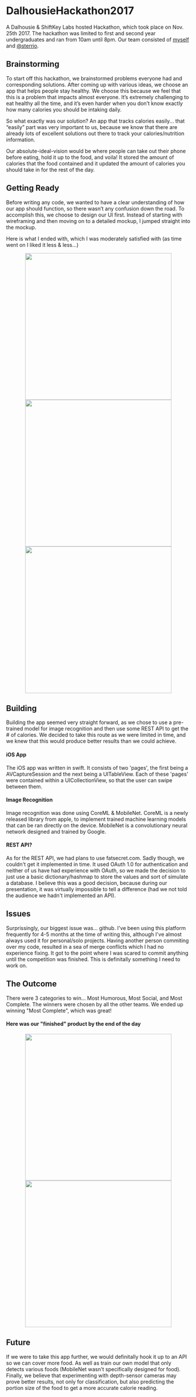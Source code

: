 # DalhousieHackathon2017
A Dalhousie & ShiftKey Labs hosted Hackathon, which took place on Nov. 25th 2017. The hackathon was limited to first and second year undergraduates and ran from 10am until 8pm. Our team consisted of [myself](https://github.com/mackboudreau) and [@sterrio](https://github.com/sterrio).

## Brainstorming
To start off this hackathon, we brainstormed problems everyone had and corresponding solutions. After coming up with various ideas, we choose an app that helps people stay healthy.
We choose this because we feel that this is a problem that impacts almost everyone. It’s extremely challenging to eat healthy all the time, and it’s even harder when you don’t know exactly how many calories you should be intaking daily.  

So what exactly was our solution? An app that tracks calories easily... that “easily” part was very important to us, because we know that there are already lots of excellent solutions out there to track your calories/nutrition information. 

Our absolute-ideal-vision would be where people can take out their phone before eating, hold it up to the food, and voila! It stored the amount of calories that the food contained and it updated the amount of calories you should take in for the rest of the day.

## Getting Ready
Before writing any code, we wanted to have a clear understanding of how our app should function, so there wasn’t any confusion down the road. To accomplish this, we choose to design our UI first. Instead of starting with wireframing and then moving on to a detailed mockup, I jumped straight into the mockup. 

Here is what I ended with, which I was moderately satisfied with (as time went on I liked it less & less…)
<p align="center"><img src="https://i.imgur.com/cxZoWv9.png" height="400px"></img><img src="https://i.imgur.com/Xi73O9W.jpg" height="400px"></img><img src="https://i.imgur.com/MLUtaub.png" height="400px"></img></p>

## Building
Building the app seemed very straight forward, as we chose to use a pre-trained model for image recognition and then use some REST API to get the # of calories. We decided to take this route as we were limited in time, and we knew that this would produce better results than we could achieve.

#### iOS App
The iOS app was written in swift. It consists of two 'pages', the first being a AVCaptureSession and the next being a UITableView. Each of these 'pages' were contained within a UICollectionView, so that the user can swipe between them. 

#### Image Recognition
Image recognition was done using CoreML & MobileNet. CoreML is a newly released library from apple, to implement trained machine learning models that can be ran directly on the device. MobileNet is a convolutionary neural network designed and trained by Google. 

#### REST API?
As for the REST API, we had plans to use fatsecret.com. Sadly though, we couldn't get it implemented in time. It used OAuth 1.0 for authentication and neither of us have had experience with OAuth, so we made the decision to just use a basic dictionary/hashmap to store the values and sort of simulate a database. I believe this was a good decision, because during our presentation, it was virtually impossible to tell a difference (had we not told the audience we hadn't implemented an API).

## Issues
Surprissingly, our biggest issue was... github. I've been using this platform frequently for 4-5 months at the time of writing this, although I've almost always used it for personal/solo projects. Having another person commiting over my code, resulted in a sea of merge conflicts which I had no experience fixing. It got to the point where I was scared to commit anything until the competition was finished. This is definitally something I need to work on.

## The Outcome
There were 3 categories to win... Most Humorous, Most Social, and Most Complete. The winners were chosen by all the other teams. We ended up winning "Most Complete", which was great!

#### Here was our "finished" product by the end of the day
<p align="center"><img src="https://i.imgur.com/OAU9Eox.jpg" height="400px"></img><img src="https://i.imgur.com/KySX6mJ.png" height="400px"></img></p>

## Future
If we were to take this app further, we would definitally hook it up to an API so we can cover more food. As well as train our own model that only detects various foods (MobileNet wasn't specifically designed for food). Finally, we believe that experimenting with depth-sensor cameras may prove better results, not only for classification, but also predicting the portion size of the food to get a more accurate calorie reading. 
